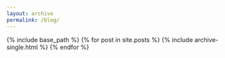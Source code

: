 ```yaml
---
layout: archive
permalink: /blog/
---
```


{% include base_path %}
{% for post in site.posts %}
  {% include archive-single.html %}
{% endfor %}